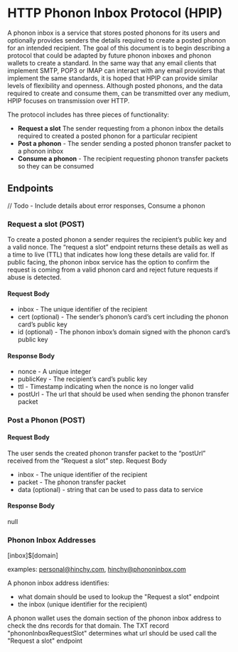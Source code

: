 # HTTP Phonon Inbox Protocol (HPIP)

A phonon inbox is a service that stores posted phonons for its users and optionally provides senders the details required to create a posted phonon for an intended recipient. The goal of this document is to begin describing a protocol that could be adapted by future phonon inboxes and phonon wallets to create a standard. In the same way that any email clients that implement SMTP, POP3 or IMAP can interact with any email providers that implement the same standards, it is hoped that HPIP can provide similar levels of flexibility and openness. Although posted phonons, and the data required to create and consume them, can be transmitted over any medium, HPIP focuses on transmission over HTTP.

The protocol includes has three pieces of functionality:


- **Request a slot** The sender requesting from a phonon inbox the details required to created a posted phonon for a particular recipient
- **Post a phonon** - The sender sending a posted phonon transfer packet to a phonon inbox
- **Consume a phonon** - The recipient requesting phonon transfer packets so they can be consumed

## Endpoints

// Todo - Include details about error responses, Consume a phonon

### Request a slot (POST)

To create a posted phonon a sender requires the recipient’s public key and a valid nonce. The “request a slot” endpoint returns these details as well as a time to live (TTL) that indicates how long these details are valid for. If public facing, the phonon inbox service has the option to confirm the request is coming from a valid phonon card and reject future requests if abuse is detected.

#### Request Body

- inbox - The unique identifier of the recipient
- cert (optional) - The sender’s phonon’s card’s cert including the phonon card’s public key
- id (optional) - The phonon inbox’s domain signed with the phonon card’s public key

#### Response Body

- nonce - A unique integer
- publicKey - The recipient’s card’s public key
- ttl - Timestamp indicating when the nonce is no longer valid
- postUrl - The url that should be used when sending the phonon transfer packet

### Post a Phonon (POST)

#### Request Body

The user sends the created phonon transfer packet to the “postUrl” received from the “Request a slot” step.
Request Body

- inbox - The unique identifier of the recipient
- packet - The phonon transfer packet
- data (optional) - string that can be used to pass data to service

#### Response Body

null

### Phonon Inbox Addresses

[inbox]$[domain]

examples: personal@hinchy.com, hinchy@phononinbox.com

A phonon inbox address identifies:

- what domain should be used to lookup the "Request a slot" endpoint
- the inbox (unique identifier for the recipient)

A phonon wallet uses the domain section of the phonon inbox address to check the dns records for that domain. The TXT record "phononInboxRequestSlot" determines what url should be used call the "Request a slot" endpoint
